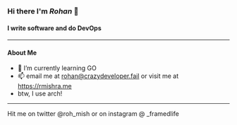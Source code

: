### Hi there I'm *Rohan* 👋
#### I write software and do DevOps
---

#### About Me
- 🌱 I’m currently learning GO
- 📫 email me at rohan@crazydeveloper.fail 
  or visit me at https://rmishra.me
- btw, I use arch!
---
Hit me on twitter @roh_mish or on instagram @ _framedlife
